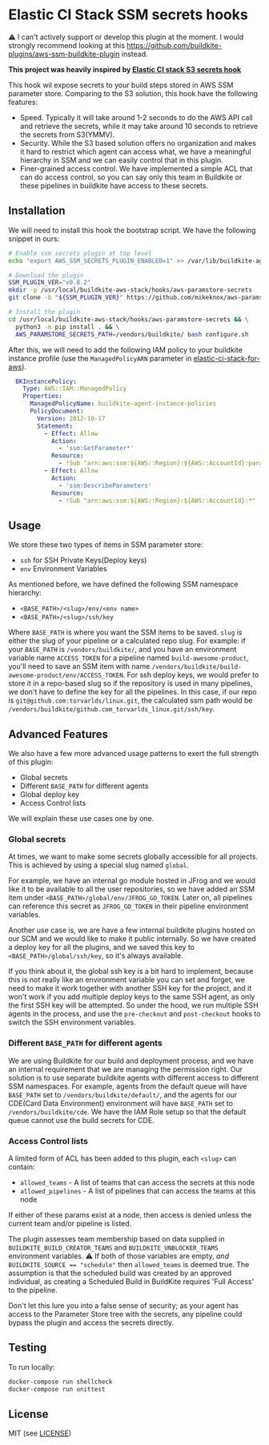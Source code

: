 # Elastic CI Stack SSM secrets hooks

:warning: I can't actively support or develop this plugin at the moment.
I would strongly recommend looking at this <https://github.com/buildkite-plugins/aws-ssm-buildkite-plugin> instead.

__This project was heavily inspired by [Elastic CI stack S3 secrets hook](https://github.com/buildkite/elastic-ci-stack-s3-secrets-hooks)__

This hook wil expose secrets to your build steps stored in AWS SSM parameter store. Comparing to the S3 solution, this hook have the following features:

* Speed. Typically it will take around 1-2 seconds to do the AWS API call and retrieve the secrets, while it may take around 10 seconds to retrieve the secrets from S3(YMMV).
* Security. While the S3 based solution offers no organization and makes it hard to restrict which agent can access what, we have a meaningful hierarchy in SSM and we can easily control that in this plugin.
* Finer-grained access control. We have implemented a simple ACL that can do access control, so you can say only this team in Buildkite or these pipelines in buildkite have access to these secrets.

## Installation

We will need to install this hook the bootstrap script. We have the following snippet in ours:

```bash
# Enable ssm secrets plugin at top level
echo "export AWS_SSM_SECRETS_PLUGIN_ENABLED=1" >> /var/lib/buildkite-agent/cfn-env

# Download the plugin
SSM_PLUGIN_VER="v0.8.2"
mkdir -p /usr/local/buildkite-aws-stack/hooks/aws-paramstore-secrets
git clone -b "${SSM_PLUGIN_VER}" https://github.com/mikeknox/aws-paramstore-secrets-buildkite-plugin.git /usr/local/buildkite-aws-stack/hooks/aws-paramstore-secrets

# Install the plugin
cd /usr/local/buildkite-aws-stack/hooks/aws-paramstore-secrets && \
  python3 -m pip install . && \
  AWS_PARAMSTORE_SECRETS_PATH=/vendors/buildkite/ bash configure.sh
```

After this, we will need to add the following IAM policy to your buildkite instance profile (use the `ManagedPolicyARN` parameter in [elastic-ci-stack-for-aws](https://github.com/buildkite/elastic-ci-stack-for-aws)).

```yml
  BKInstancePolicy:
    Type: AWS::IAM::ManagedPolicy
    Properties:
      ManagedPolicyName: buildkite-agent-instance-policies
      PolicyDocument:
        Version: 2012-10-17
        Statement:
          - Effect: Allow
            Action:
              - 'ssm:GetParameter*'
            Resource:
              - !Sub "arn:aws:ssm:${AWS::Region}:${AWS::AccountId}:parameter/vendors/buildkite/*"
          - Effect: Allow
            Action:
              - 'ssm:DescribeParameters'
            Resource:
              - !Sub "arn:aws:ssm:${AWS::Region}:${AWS::AccountId}:*"
```

## Usage

We store these two types of items in SSM parameter store:

* `ssh` for SSH Private Keys(Deploy keys)
* `env` Environment Variables

As mentioned before, we have defined the following SSM namespace hierarchy:

* `<BASE_PATH>/<slug>/env/<env name>`
* `<BASE_PATH>/<slug>/ssh/key`

Where `BASE_PATH` is where you want the SSM items to be saved. `slug` is either the slug of your pipeline or a calculated repo slug. For example: if your `BASE_PATH` is `/vendors/buildkite/`, and you have an environment variable name `ACCESS_TOKEN`  for a pipeline named `build-awesome-product`, you'll need to save an SSM item with name `/vendors/buildkite/build-awesome-product/env/ACCESS_TOKEN`. For ssh deploy keys, we would prefer to store it in a repo-based slug so if the repository is used in many pipelines, we don't have to define the key for all the pipelines. In this case, if our repo is `git@github.com:torvarlds/linux.git`, the calculated ssm path would be `/vendors/buildkite/github.com_torvarlds_linux.git/ssh/key`.

## Advanced Features

We also have a few more advanced usage patterns to exert the full strength of this plugin:

* Global secrets
* Different `BASE_PATH` for different agents
* Global deploy key
* Access Control lists

We will explain these use cases one by one.

### Global secrets

At times, we want to make some secrets globally accessible for all projects. This is achieved by using a special slug named `global`.

For example, we have an internal go module hosted in JFrog and we would like it to be available to all the user repositories, so we have added an SSM item under `<BASE_PATH>/global/env/JFROG_GO_TOKEN`. Later on, all pipelines can reference this secret as `JFROG_GO_TOKEN` in their pipeline environment variables.

Another use case is, we are have a few internal buildkite plugins hosted on our SCM and we would like to make it public internally. So we have created a deploy key for all the plugins, and we saved this key to `<BASE_PATH>/global/ssh/key`, so it's always available.

If you think about it, the global ssh key is a bit hard to implement, because this is not really like an environment variable you can set and forget, we need to make it work together with another SSH key for the project, and it won't work if you add multiple deploy keys to the same SSH agent, as only the first SSH key will be attempted. So under the hood, we run multiple SSH agents in the process, and use the `pre-checkout` and `post-checkout` hooks to switch the SSH environment variables.

### Different `BASE_PATH` for different agents

We are using Buildkite for our build and deployment process, and we have an internal requirement that we are managing the permission right. Our solution is to use separate buildkite agents with different access to different SSM namespaces. For example, agents from the default queue will have `BASE_PATH` set to `/vendors/buildkite/default/`, and the agents for our CDE(Card Data Environment) environment will have `BASE_PATH` set to `/vendors/buildkite/cde`. We have the IAM Role setup so that the default queue cannot use the build secrets for CDE.

### Access Control lists

A limited form of ACL has been added to this plugin, each `<slug>` can contain:

* `allowed_teams`   - A list of teams that can access the secrets at this node
* `allowed_pipelines`   - A list of pipelines that can access the teams at this node

If either of these params exist at a node, then access is denied unless the current team and/or pipeline is listed.

The plugin assesses team membership based on data supplied in `BUILDKITE_BUILD_CREATOR_TEAMS` and `BUILDKITE_UNBLOCKER_TEAMS` environment variables.
:warning: If both of those variables are empty, *and* `BUILDKITE_SOURCE == "schedule"` then `allowed_teams` is deemed true.
The assumption is that the scheduled build was created by an approved individual, as creating a Scheduled Build in BuildKite requires 'Full Access' to the pipeline.

Don't let this lure you into a false sense of security; as your agent has access to the Parameter Store tree with the secrets, any pipeline could bypass the plugin and access the secrets directly.

## Testing

To run locally:

```bash
docker-compose run shellcheck
docker-compose run unittest
```

## License

MIT (see [LICENSE](LICENSE))
